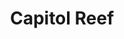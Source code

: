 ---
unit_code: "CARE"
unit_name: "Capitol Reef NP"
unit_type: "National Park"
nps_region: "Intermountain"
scalerank: 4
note: "null"
name: "Capitol Reef"
featureclass: "National Park Service"
geojson: >-
  {"type":"Feature","properties":{},"geometry":{"type":"Polygon","coordinates":[[[-110.86466471354167,37.600830078125],[-110.89363606770834,37.600830078125],[-110.91776529947917,37.658772786458336],[-110.93709309895834,37.67325846354167],[-110.97574869791667,37.67325846354167],[-110.97574869791667,37.711873372395836],[-111.052978515625,37.769856770833336],[-111.04813639322917,37.79398600260417],[-111.0771484375,37.8084716796875],[-111.0771484375,37.900227864583336],[-111.096435546875,37.900227864583336],[-111.096435546875,37.943684895833336],[-111.11572265625,37.943684895833336],[-111.11572265625,37.9822998046875],[-111.139892578125,38.00162760416667],[-111.18819173177084,38.01127115885417],[-111.18819173177084,38.1513671875],[-111.21232096354167,38.1513671875],[-111.21232096354167,38.19482421875],[-111.2509765625,38.20926920572917],[-111.26546223958334,38.25272623697917],[-111.30411783854167,38.25272623697917],[-111.30411783854167,38.291341145833336],[-111.31856282552084,38.3106689453125],[-111.35721842447917,38.3106689453125],[-111.35721842447917,38.397542317708336],[-111.39583333333334,38.397542317708336],[-111.39583333333334,38.42655436197917],[-111.4248046875,38.42655436197917],[-111.4151611328125,38.445882161458336],[-111.37650553385417,38.445882161458336],[-111.37650553385417,38.474853515625],[-111.39583333333334,38.474853515625],[-111.40067545572917,38.52799479166667],[-111.30411783854167,38.532796223958336],[-111.29443359375,38.51346842447917],[-111.2509765625,38.51346842447917],[-111.2509765625,38.47001139322917],[-111.19303385416667,38.47001139322917],[-111.1737060546875,38.45556640625],[-111.1737060546875,38.42655436197917],[-111.19303385416667,38.42655436197917],[-111.19303385416667,38.397542317708336],[-111.1591796875,38.38309733072917],[-111.1591796875,38.33964029947917],[-111.12060546875,38.3251953125],[-111.12060546875,38.28653971354167],[-111.139892578125,38.28173828125],[-111.139892578125,38.19482421875],[-111.12060546875,38.19482421875],[-111.11572265625,38.127156575520836],[-111.096435546875,38.098225911458336],[-111.11572265625,38.08854166666667],[-111.11572265625,38.030598958333336],[-111.06266276041667,38.030598958333336],[-111.06266276041667,37.987141927083336],[-111.0433349609375,37.987141927083336],[-111.0433349609375,37.953328450520836],[-111.02400716145834,37.934041341145836],[-111.02400716145834,37.90506998697917],[-111.00467936197917,37.86161295572917],[-110.966064453125,37.842244466145836],[-110.9564208984375,37.769856770833336],[-110.89766438802084,37.664388020833336],[-110.86466471354167,37.615315755208336],[-110.86466471354167,37.600830078125]]]}}
number: 46
title: "Capitol Reef"
---
